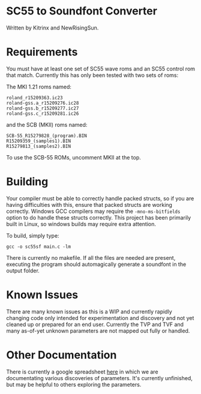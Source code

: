 # SC55 to Soundfont Converter
Written by Kitrinx and NewRisingSun.


# Requirements
You must have at least one set of SC55 wave roms and an SC55 control rom that match. Currently this has only been tested with two sets of roms:

The MKI 1.21 roms named:

```
roland_r15209363.ic23
roland-gss.a_r15209276.ic28
roland-gss.b_r15209277.ic27
roland-gss.c_r15209281.ic26
```

and the SCB (MKII) roms named:

```
SCB-55_R15279828_(program).BIN
R15209359_(samples1).BIN
R15279813_(samples2).BIN
```

To use the SCB-55 ROMs, uncomment MKII at the top.


# Building
Your compiler must be able to correctly handle packed structs, so if you are having difficulties with this, ensure that packed structs are working correctly. Windows GCC compilers may require the `-mno-ms-bitfields` option to do handle these structs correctly. This project has been primarily built in Linux, so windows builds may require extra attention.

To build, simply type:

`gcc -o sc55sf main.c -lm`

There is currently no makefile. If all the files are needed are present, executing the program should automagically generate a soundfont in the output folder.


# Known Issues
There are many known issues as this is a WIP and currently rapidly changing code only intended for experimentation and discovery and not yet cleaned up or prepared for an end user. Currently the TVP and TVF and many as-of-yet unknown parameters are not mapped out fully or handled.


# Other Documentation
There is currently a google spreadsheet [here](https://docs.google.com/spreadsheets/d/13LyKT-0czQfSz1jF42GhiQShXHAfGFzOqpFD5J0UZf0/edit?usp=sharing) in which we are documentating various discoveries of parameters. It's currently unfinished, but may be helpful to others exploring the parameters.

